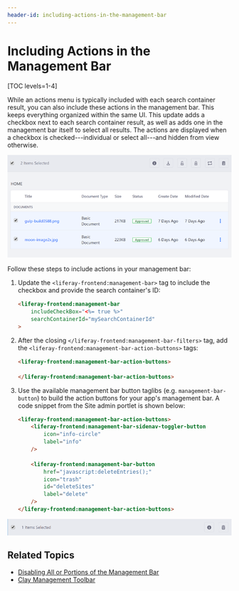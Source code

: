 ```yaml
---
header-id: including-actions-in-the-management-bar
---
```


# Including Actions in the Management Bar

[TOC levels=1-4]

While an actions menu is typically included with each search container result, 
you can also include these actions in the management bar. This keeps everything 
organized within the same UI. This update adds a checkbox next to each search 
container result, as well as adds one in the management bar itself to select all 
results. The actions are displayed when a checkbox is checked---individual or 
select all---and hidden from view otherwise. 

![Figure 1: You can select individual results or all results at once.](../../../../../images/liferay-frontend-taglib-management-bar-include-checkbox.png)

Follow these steps to include actions in your management bar:

1.  Update the `<liferay-frontend:management-bar>` tag to include the checkbox 
    and provide the search container's ID:

    ```html
    <liferay-frontend:management-bar
    	includeCheckBox="<%= true %>"
    	searchContainerId="mySearchContainerId"
    >
    ```

2.  After the closing `</liferay-frontend:management-bar-filters>` tag, add the 
    `<liferay-frontend:management-bar-action-buttons>` tags:

    ```html    
    <liferay-frontend:management-bar-action-buttons>

    </liferay-frontend:management-bar-action-buttons>
    ```

3.  Use the available management bar button taglibs 
    (e.g. `management-bar-button`) to build the action buttons for your app's 
    management bar. A code snippet from the Site admin portlet is shown below: 

    ```html
    <liferay-frontend:management-bar-action-buttons>
    	<liferay-frontend:management-bar-sidenav-toggler-button
    		icon="info-circle"
    		label="info"
    	/>

    	<liferay-frontend:management-bar-button
    		href="javascript:deleteEntries();"
    		icon="trash"
    		id="deleteSites"
    		label="delete"
    	/>
    </liferay-frontend:management-bar-action-buttons>
    ```

![Figure 2: You can have as many actions as your app requires.](../../../../../images/liferay-frontend-taglib-management-bar-actions.png)

## Related Topics

- [Disabling All or Portions of the Management Bar](/docs/7-2/reference/-/knowledge_base/r/disabling-all-or-portions-of-the-management-bar)
- [Clay Management Toolbar](/docs/7-2/reference/-/knowledge_base/r/clay-management-toolbar)

